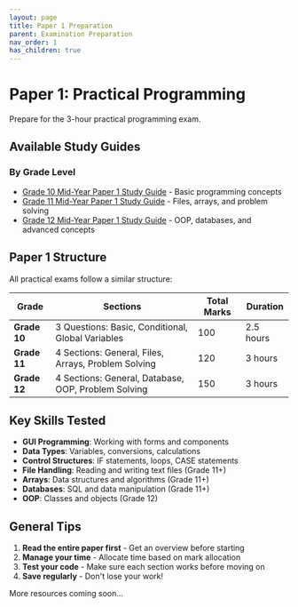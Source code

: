 ```yaml
---
layout: page
title: Paper 1 Preparation
parent: Examination Preparation
nav_order: 1
has_children: true
---
```


# Paper 1: Practical Programming

Prepare for the 3-hour practical programming exam.

## Available Study Guides

### By Grade Level

- [Grade 10 Mid-Year Paper 1 Study Guide](./grade10-midyear-guide) - Basic programming concepts
- [Grade 11 Mid-Year Paper 1 Study Guide](./grade11-midyear-guide) - Files, arrays, and problem solving
- [Grade 12 Mid-Year Paper 1 Study Guide](./grade12-midyear-guide) - OOP, databases, and advanced concepts

## Paper 1 Structure

All practical exams follow a similar structure:

| Grade | Sections | Total Marks | Duration |
|-------|----------|-------------|----------|
| **Grade 10** | 3 Questions: Basic, Conditional, Global Variables | 100 | 2.5 hours |
| **Grade 11** | 4 Sections: General, Files, Arrays, Problem Solving | 120 | 3 hours |
| **Grade 12** | 4 Sections: General, Database, OOP, Problem Solving | 150 | 3 hours |

## Key Skills Tested

- **GUI Programming**: Working with forms and components
- **Data Types**: Variables, conversions, calculations
- **Control Structures**: IF statements, loops, CASE statements
- **File Handling**: Reading and writing text files (Grade 11+)
- **Arrays**: Data structures and algorithms (Grade 11+)
- **Databases**: SQL and data manipulation (Grade 11+)
- **OOP**: Classes and objects (Grade 12)

## General Tips

1. **Read the entire paper first** - Get an overview before starting
2. **Manage your time** - Allocate time based on mark allocation
3. **Test your code** - Make sure each section works before moving on
4. **Save regularly** - Don't lose your work!

More resources coming soon...